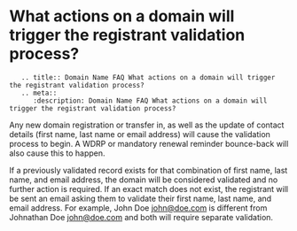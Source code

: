 # What actions on a domain will trigger the registrant validation process?

```eval_rst
   .. title:: Domain Name FAQ What actions on a domain will trigger the registrant validation process?
   .. meta::
      :description: Domain Name FAQ What actions on a domain will trigger the registrant validation process?
```


Any new domain registration or transfer in, as well as the update of contact details (first name, last name or email address) will cause the validation process to begin. A WDRP or mandatory renewal reminder bounce-back will also cause this to happen.


If a previously validated record exists for that combination of first name, last name, and email address, the domain will be considered validated and no further action is required. If an exact match does not exist, the registrant will be sent an email asking them to validate their first name, last name, and email address. For example, John Doe john@doe.com is different from Johnathan Doe john@doe.com and both will require separate validation.

